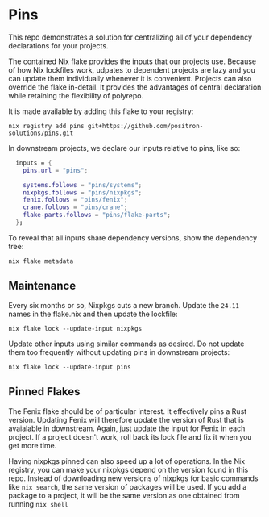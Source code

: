 # Pins

This repo demonstrates a solution for centralizing all of your dependency
declarations for your projects.

The contained Nix flake provides the inputs that our projects use.  Because of
how Nix lockfiles work, udpates to dependent projects are lazy and you can
update them individually whenever it is convenient.  Projects can also override
the flake in-detail.  It provides the advantages of central declaration while
retaining the flexibility of polyrepo.

It is made available by adding this flake to your registry:

```
nix registry add pins git+https://github.com/positron-solutions/pins.git
```

In downstream projects, we declare our inputs relative to pins, like so:

```nix
  inputs = {
    pins.url = "pins";

    systems.follows = "pins/systems";
    nixpkgs.follows = "pins/nixpkgs";
    fenix.follows = "pins/fenix";
    crane.follows = "pins/crane";
    flake-parts.follows = "pins/flake-parts";
  };
```


To reveal that all inputs share dependency versions, show the dependency tree:
```
nix flake metadata
```

## Maintenance

Every six months or so, Nixpkgs cuts a new branch.  Update the `24.11` names in
the flake.nix and then update the lockfile:

```
nix flake lock --update-input nixpkgs
```

Update other inputs using similar commands as desired.  Do not update them too
frequently without updating pins in downstream projects:

```
nix flake lock --update-input pins
```

## Pinned Flakes

The Fenix flake should be of particular interest.  It effectively pins a Rust
version.  Updating Fenix will therefore update the version of Rust that is
avaialable in downstream.  Again, just update the input for Fenix in each
project.  If a project doesn't work, roll back its lock file and fix it when you
get more time.

Having nixpkgs pinned can also speed up a lot of operations.  In the Nix
registry, you can make your nixpkgs depend on the version found in this repo.
Instead of downloading new versions of nixpkgs for basic commands like `nix
search`, the same version of packages will be used.  If you add a package to a
project, it will be the same version as one obtained from running `nix shell`
